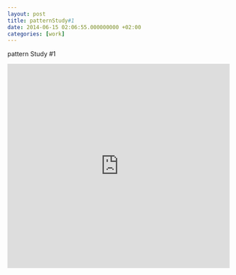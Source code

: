 ```yaml
---
layout: post
title: patternStudy#1
date: 2014-06-15 02:06:55.000000000 +02:00
categories: [work]
---
```

<p>pattern Study #1</p>

<iframe src="http://www.jeonghopark.de/wordpress/wp-content/uploads/patternStudy1.m4v" width="500" height="460" frameborder="0" webkitallowfullscreen mozallowfullscreen allowfullscreen></iframe>